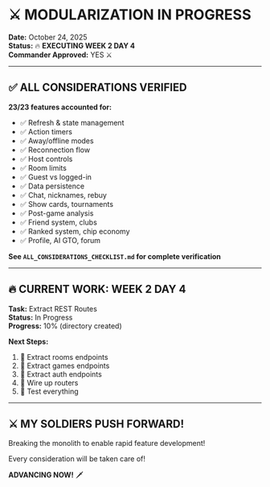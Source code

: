 # ⚔️ MODULARIZATION IN PROGRESS

**Date:** October 24, 2025  
**Status:** 🔥 **EXECUTING WEEK 2 DAY 4**  
**Commander Approved:** YES ⚔️

---

## ✅ **ALL CONSIDERATIONS VERIFIED**

**23/23 features accounted for:**
- ✅ Refresh & state management
- ✅ Action timers
- ✅ Away/offline modes
- ✅ Reconnection flow
- ✅ Host controls
- ✅ Room limits
- ✅ Guest vs logged-in
- ✅ Data persistence
- ✅ Chat, nicknames, rebuy
- ✅ Show cards, tournaments
- ✅ Post-game analysis
- ✅ Friend system, clubs
- ✅ Ranked system, chip economy
- ✅ Profile, AI GTO, forum

**See `ALL_CONSIDERATIONS_CHECKLIST.md` for complete verification**

---

## 🔥 **CURRENT WORK: WEEK 2 DAY 4**

**Task:** Extract REST Routes  
**Status:** In Progress  
**Progress:** 10% (directory created)

**Next Steps:**
1. 🔨 Extract rooms endpoints
2. 🔨 Extract games endpoints  
3. 🔨 Extract auth endpoints
4. 🔨 Wire up routers
5. 🔨 Test everything

---

## ⚔️ **MY SOLDIERS PUSH FORWARD!**

Breaking the monolith to enable rapid feature development!

Every consideration will be taken care of!

**ADVANCING NOW!** 🗡️

